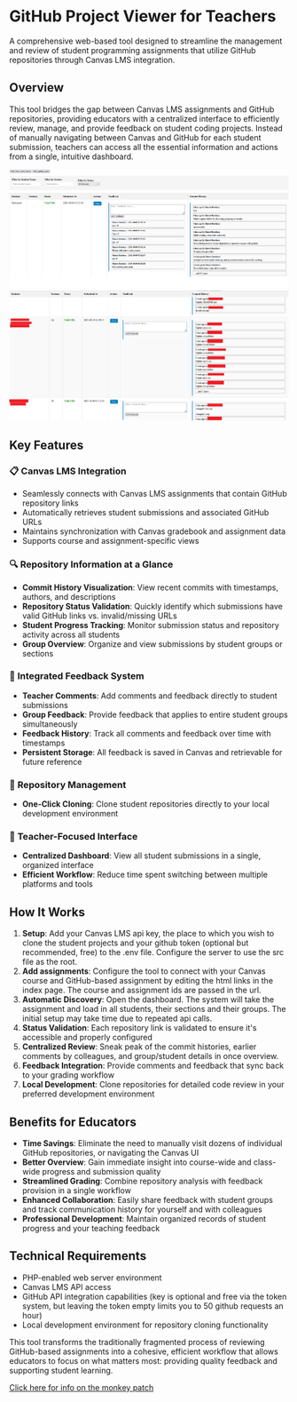 # GitHub Project Viewer for Teachers

A comprehensive web-based tool designed to streamline the management and review of student programming assignments that utilize GitHub repositories through Canvas LMS integration.

## Overview

This tool bridges the gap between Canvas LMS assignments and GitHub repositories, providing educators with a centralized interface to efficiently review, manage, and provide feedback on student coding projects. Instead of manually navigating between Canvas and GitHub for each student submission, teachers can access all the essential information and actions from a single, intuitive dashboard.

![Dashboard](doc/example2.png "Dashboard")
![Dashboard2](doc/example1.png "Dashboard2")

## Key Features

### 📋 **Canvas LMS Integration**
- Seamlessly connects with Canvas LMS assignments that contain GitHub repository links
- Automatically retrieves student submissions and associated GitHub URLs
- Maintains synchronization with Canvas gradebook and assignment data
- Supports course and assignment-specific views

### 🔍 **Repository Information at a Glance**
- **Commit History Visualization**: View recent commits with timestamps, authors, and descriptions
- **Repository Status Validation**: Quickly identify which submissions have valid GitHub links vs. invalid/missing URLs
- **Student Progress Tracking**: Monitor submission status and repository activity across all students
- **Group Overview**: Organize and view submissions by student groups or sections

### 💬 **Integrated Feedback System**
- **Teacher Comments**: Add comments and feedback directly to student submissions
- **Group Feedback**: Provide feedback that applies to entire student groups simultaneously
- **Feedback History**: Track all comments and feedback over time with timestamps
- **Persistent Storage**: All feedback is saved in Canvas and retrievable for future reference

### 📁 **Repository Management**
- **One-Click Cloning**: Clone student repositories directly to your local development environment

### 🎯 **Teacher-Focused Interface**
- **Centralized Dashboard**: View all student submissions in a single, organized interface
- **Efficient Workflow**: Reduce time spent switching between multiple platforms and tools

## How It Works

1. **Setup**: Add your Canvas LMS api key, the place to which you wish to clone the student projects and your github token (optional but recommended, free) to the .env file. Configure the server to use the src file as the root.
2. **Add assignments**: Configure the tool to connect with your Canvas course and GitHub-based assignment by editing the html links in the index page. The course and assignment ids are passed in the url.
3. **Automatic Discovery**: Open the dashboard. The system will take the assignment and load in all students, their sections and their groups. The initial setup may take time due to repeated api calls.
4. **Status Validation**: Each repository link is validated to ensure it's accessible and properly configured
5. **Centralized Review**: Sneak peak of the commit histories, earlier comments by colleagues, and group/student details in once overview.
6. **Feedback Integration**: Provide comments and feedback that sync back to your grading workflow
7. **Local Development**: Clone repositories for detailed code review in your preferred development environment

## Benefits for Educators

- **Time Savings**: Eliminate the need to manually visit dozens of individual GitHub repositories, or navigating the Canvas UI
- **Better Overview**: Gain immediate insight into course-wide and class-wide progress and submission quality
- **Streamlined Grading**: Combine repository analysis with feedback provision in a single workflow
- **Enhanced Collaboration**: Easily share feedback with student groups and track communication history for yourself and with colleagues
- **Professional Development**: Maintain organized records of student progress and your teaching feedback

## Technical Requirements

- PHP-enabled web server environment
- Canvas LMS API access
- GitHub API integration capabilities (key is optional and free via the token system, but leaving the token empty limits you to 50 github requests an hour)
- Local development environment for repository cloning functionality

This tool transforms the traditionally fragmented process of reviewing GitHub-based assignments into a cohesive, efficient workflow that allows educators to focus on what matters most: providing quality feedback and supporting student learning.

[Click here for info on the monkey patch](doc/monkeypatch.md)

